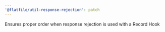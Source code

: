 ```yaml
---
'@flatfile/util-response-rejection': patch
---
```


Ensures proper order when response rejection is used with a Record Hook
